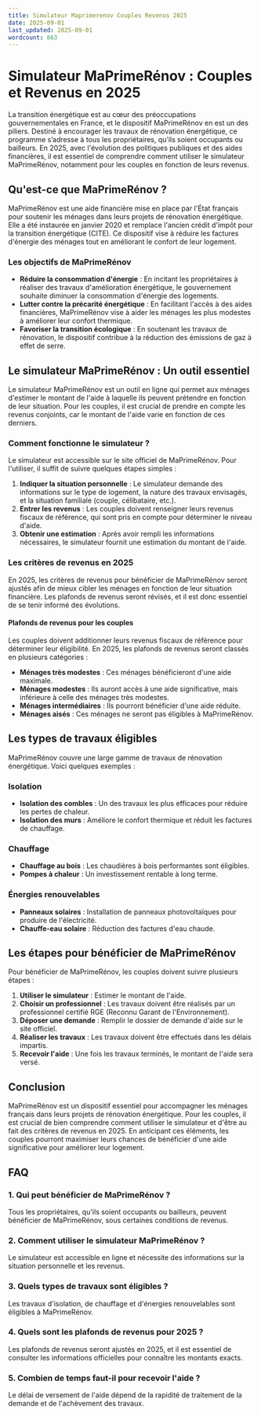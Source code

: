 ```yaml
---
title: Simulateur Maprimerenov Couples Revenus 2025
date: 2025-09-01
last_updated: 2025-09-01
wordcount: 863
---
```


# Simulateur MaPrimeRénov : Couples et Revenus en 2025

La transition énergétique est au cœur des préoccupations gouvernementales en France, et le dispositif MaPrimeRénov en est un des piliers. Destiné à encourager les travaux de rénovation énergétique, ce programme s’adresse à tous les propriétaires, qu’ils soient occupants ou bailleurs. En 2025, avec l'évolution des politiques publiques et des aides financières, il est essentiel de comprendre comment utiliser le simulateur MaPrimeRénov, notamment pour les couples en fonction de leurs revenus.

## Qu'est-ce que MaPrimeRénov ?

MaPrimeRénov est une aide financière mise en place par l'État français pour soutenir les ménages dans leurs projets de rénovation énergétique. Elle a été instaurée en janvier 2020 et remplace l'ancien crédit d'impôt pour la transition énergétique (CITE). Ce dispositif vise à réduire les factures d'énergie des ménages tout en améliorant le confort de leur logement.

### Les objectifs de MaPrimeRénov

- **Réduire la consommation d'énergie** : En incitant les propriétaires à réaliser des travaux d'amélioration énergétique, le gouvernement souhaite diminuer la consommation d'énergie des logements.
- **Lutter contre la précarité énergétique** : En facilitant l'accès à des aides financières, MaPrimeRénov vise à aider les ménages les plus modestes à améliorer leur confort thermique.
- **Favoriser la transition écologique** : En soutenant les travaux de rénovation, le dispositif contribue à la réduction des émissions de gaz à effet de serre.

## Le simulateur MaPrimeRénov : Un outil essentiel

Le simulateur MaPrimeRénov est un outil en ligne qui permet aux ménages d'estimer le montant de l'aide à laquelle ils peuvent prétendre en fonction de leur situation. Pour les couples, il est crucial de prendre en compte les revenus conjoints, car le montant de l'aide varie en fonction de ces derniers.

### Comment fonctionne le simulateur ?

Le simulateur est accessible sur le site officiel de MaPrimeRénov. Pour l'utiliser, il suffit de suivre quelques étapes simples :

1. **Indiquer la situation personnelle** : Le simulateur demande des informations sur le type de logement, la nature des travaux envisagés, et la situation familiale (couple, célibataire, etc.).
2. **Entrer les revenus** : Les couples doivent renseigner leurs revenus fiscaux de référence, qui sont pris en compte pour déterminer le niveau d'aide.
3. **Obtenir une estimation** : Après avoir rempli les informations nécessaires, le simulateur fournit une estimation du montant de l'aide.

### Les critères de revenus en 2025

En 2025, les critères de revenus pour bénéficier de MaPrimeRénov seront ajustés afin de mieux cibler les ménages en fonction de leur situation financière. Les plafonds de revenus seront révisés, et il est donc essentiel de se tenir informé des évolutions.

#### Plafonds de revenus pour les couples

Les couples doivent additionner leurs revenus fiscaux de référence pour déterminer leur éligibilité. En 2025, les plafonds de revenus seront classés en plusieurs catégories :

- **Ménages très modestes** : Ces ménages bénéficieront d'une aide maximale.
- **Ménages modestes** : Ils auront accès à une aide significative, mais inférieure à celle des ménages très modestes.
- **Ménages intermédiaires** : Ils pourront bénéficier d'une aide réduite.
- **Ménages aisés** : Ces ménages ne seront pas éligibles à MaPrimeRénov.

## Les types de travaux éligibles

MaPrimeRénov couvre une large gamme de travaux de rénovation énergétique. Voici quelques exemples :

### Isolation

- **Isolation des combles** : Un des travaux les plus efficaces pour réduire les pertes de chaleur.
- **Isolation des murs** : Améliore le confort thermique et réduit les factures de chauffage.

### Chauffage

- **Chauffage au bois** : Les chaudières à bois performantes sont éligibles.
- **Pompes à chaleur** : Un investissement rentable à long terme.

### Énergies renouvelables

- **Panneaux solaires** : Installation de panneaux photovoltaïques pour produire de l'électricité.
- **Chauffe-eau solaire** : Réduction des factures d'eau chaude.

## Les étapes pour bénéficier de MaPrimeRénov

Pour bénéficier de MaPrimeRénov, les couples doivent suivre plusieurs étapes :

1. **Utiliser le simulateur** : Estimer le montant de l'aide.
2. **Choisir un professionnel** : Les travaux doivent être réalisés par un professionnel certifié RGE (Reconnu Garant de l'Environnement).
3. **Déposer une demande** : Remplir le dossier de demande d'aide sur le site officiel.
4. **Réaliser les travaux** : Les travaux doivent être effectués dans les délais impartis.
5. **Recevoir l'aide** : Une fois les travaux terminés, le montant de l'aide sera versé.

## Conclusion

MaPrimeRénov est un dispositif essentiel pour accompagner les ménages français dans leurs projets de rénovation énergétique. Pour les couples, il est crucial de bien comprendre comment utiliser le simulateur et d'être au fait des critères de revenus en 2025. En anticipant ces éléments, les couples pourront maximiser leurs chances de bénéficier d'une aide significative pour améliorer leur logement.

## FAQ

### 1. Qui peut bénéficier de MaPrimeRénov ?

Tous les propriétaires, qu'ils soient occupants ou bailleurs, peuvent bénéficier de MaPrimeRénov, sous certaines conditions de revenus.

### 2. Comment utiliser le simulateur MaPrimeRénov ?

Le simulateur est accessible en ligne et nécessite des informations sur la situation personnelle et les revenus.

### 3. Quels types de travaux sont éligibles ?

Les travaux d'isolation, de chauffage et d'énergies renouvelables sont éligibles à MaPrimeRénov.

### 4. Quels sont les plafonds de revenus pour 2025 ?

Les plafonds de revenus seront ajustés en 2025, et il est essentiel de consulter les informations officielles pour connaître les montants exacts.

### 5. Combien de temps faut-il pour recevoir l'aide ?

Le délai de versement de l'aide dépend de la rapidité de traitement de la demande et de l'achèvement des travaux.